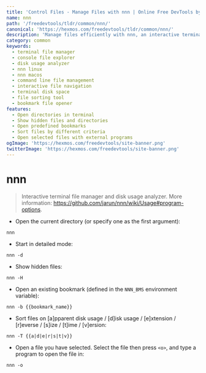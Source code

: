 ```yaml
---
title: 'Control Files - Manage Files with nnn | Online Free DevTools by Hexmos'
name: nnn
path: '/freedevtools/tldr/common/nnn/'
canonical: 'https://hexmos.com/freedevtools/tldr/common/nnn/'
description: 'Manage files efficiently with nnn, an interactive terminal file manager. Analyze disk usage, sort files and open bookmarks in a terminal. Free online tool, no registration required.'
category: common
keywords:
  - terminal file manager
  - console file explorer
  - disk usage analyzer
  - nnn linux
  - nnn macos
  - command line file management
  - interactive file navigation
  - terminal disk space
  - file sorting tool
  - bookmark file opener
features:
  - Open directories in terminal
  - Show hidden files and directories
  - Open predefined bookmarks
  - Sort files by different criteria
  - Open selected files with external programs
ogImage: 'https://hexmos.com/freedevtools/site-banner.png'
twitterImage: 'https://hexmos.com/freedevtools/site-banner.png'
---
```


# nnn

> Interactive terminal file manager and disk usage analyzer.
> More information: <https://github.com/jarun/nnn/wiki/Usage#program-options>.

- Open the current directory (or specify one as the first argument):

`nnn`

- Start in detailed mode:

`nnn -d`

- Show hidden files:

`nnn -H`

- Open an existing bookmark (defined in the `NNN_BMS` environment variable):

`nnn -b {{bookmark_name}}`

- Sort files on [a]pparent disk usage / [d]isk usage / [e]xtension / [r]everse / [s]ize / [t]ime / [v]ersion:

`nnn -T {{a|d|e|r|s|t|v}}`

- Open a file you have selected. Select the file then press `<o>`, and type a program to open the file in:

`nnn -o`
